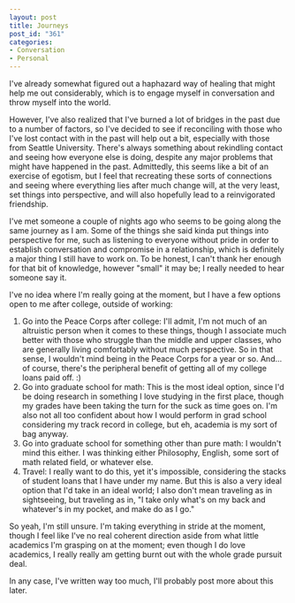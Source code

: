 ```yaml
--- 
layout: post
title: Journeys
post_id: "361"
categories:
- Conversation
- Personal
---
```

I've already somewhat figured out a haphazard way of healing that might help me out considerably, which is to engage myself in conversation and throw myself into the world.

However, I've also realized that I've burned a lot of bridges in the past due to a number of factors, so I've decided to see if reconciling with those who I've lost contact with in the past will help out a bit, especially with those from Seattle University.  There's always something about rekindling contact and seeing how everyone else is doing, despite any major problems that might have happened in the past.  Admittedly, this seems like a bit of an exercise of egotism, but I feel that recreating these sorts of connections and seeing where everything lies after much change will, at the very least, set things into perspective, and will also hopefully lead to a reinvigorated friendship.

I've met someone a couple of nights ago who seems to be going along the same journey as I am.  Some of the things she said kinda put things into perspective for me, such as listening to everyone without pride in order to establish conversation and compromise in a relationship, which is definitely a major thing I still have to work on.  To be honest, I can't thank her enough for that bit of knowledge, however "small" it may be; I really needed to hear someone say it.

I've no idea where I'm really going at the moment, but I have a few options open to me after college, outside of working:

<ol>
<li>Go into the Peace Corps after college: I'll admit, I'm not much of an altruistic person when it comes to these things, though I associate much better with those who struggle than the middle and upper classes, who are generally living comfortably without much perspective.  So in that sense, I wouldn't mind being in the Peace Corps for a year or so.  And... of course, there's the peripheral benefit of getting all of my college loans paid off. :)</li>
<li>Go into graduate school for math: This is the most ideal option, since I'd be doing research in something I love studying in the first place, though my grades have been taking the turn for the suck as time goes on.  I'm also not all too confident about how I would perform in grad school considering my track record in college, but eh, academia is my sort of bag anyway.</li>
<li>Go into graduate school for something other than pure math: I wouldn't mind this either.  I was thinking either Philosophy, English, some sort of math related field, or whatever else.</li>
<li>Travel: I really want to do this, yet it's impossible, considering the stacks of student loans that I have under my name.  But this is also a very ideal option that I'd take in an ideal world; I also don't mean traveling as in sightseeing, but traveling as in, "I take only what's on my back and whatever's in my pocket, and make do as I go."</li>
</ol>

So yeah, I'm still unsure.  I'm taking everything in stride at the moment, though I feel like I've no real coherent direction aside from what little academics I'm grasping on at the moment; even though I do love academics, I really really am getting burnt out with the whole grade pursuit deal.

In any case, I've written way too much, I'll probably post more about this later.
